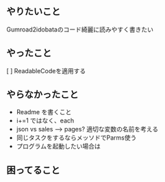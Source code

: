 ## やりたいこと

Gumroad2idobataのコード綺麗に読みやすく書きたい

## やったこと
[ ] ReadableCodeを適用する



## やらなかったこと
- Readme を書くこと
- i+=1 ではなく、each
- json vs sales --> pages? 適切な変数の名前を考える
- 同じタスクをするならメッソドでParms使う
- プログラムを起動したい場合は

## 困ってること
